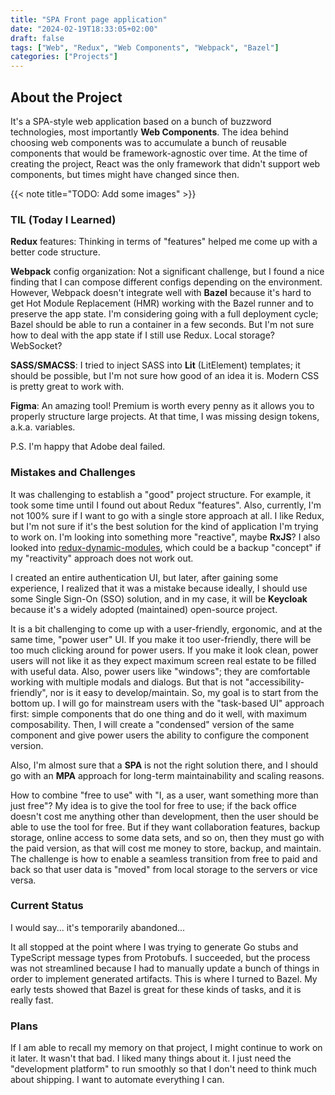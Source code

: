 ```yaml
---
title: "SPA Front page application"
date: "2024-02-19T18:33:05+02:00"
draft: false
tags: ["Web", "Redux", "Web Components", "Webpack", "Bazel"]
categories: ["Projects"]
---
```


## About the Project

It's a SPA-style web application based on a bunch of buzzword technologies, most importantly **Web Components**. The idea behind choosing web components was to accumulate a bunch of reusable components that would be framework-agnostic over time. At the time of creating the project, React was the only framework that didn't support web components, but times might have changed since then.

{{< note title="TODO: Add some images" >}}

### TIL (Today I Learned)

**Redux** features: Thinking in terms of "features" helped me come up with a better code structure.

**Webpack** config organization: Not a significant challenge, but I found a nice finding that I can compose different configs depending on the environment. However, Webpack doesn't integrate well with **Bazel** because it's hard to get Hot Module Replacement (HMR) working with the Bazel runner and to preserve the app state. I'm considering going with a full deployment cycle; Bazel should be able to run a container in a few seconds. But I'm not sure how to deal with the app state if I still use Redux. Local storage? WebSocket?

**SASS/SMACSS**: I tried to inject SASS into **Lit** (LitElement) templates; it should be possible, but I'm not sure how good of an idea it is. Modern CSS is pretty great to work with.

**Figma**: An amazing tool! Premium is worth every penny as it allows you to properly structure large projects. At that time, I was missing design tokens, a.k.a. variables.

P.S. I'm happy that Adobe deal failed.

### Mistakes and Challenges

It was challenging to establish a "good" project structure. For example, it took some time until I found out about Redux "features". Also, currently, I'm not 100% sure if I want to go with a single store approach at all. I like Redux, but I'm not sure if it's the best solution for the kind of application I'm trying to work on. I'm looking into something more "reactive", maybe **RxJS**? I also looked into [redux-dynamic-modules](https://redux-dynamic-modules.js.org), which could be a backup "concept" if my "reactivity" approach does not work out.

I created an entire authentication UI, but later, after gaining some experience, I realized that it was a mistake because ideally, I should use some Single Sign-On (SSO) solution, and in my case, it will be **Keycloak** because it's a widely adopted (maintained) open-source project.

It is a bit challenging to come up with a user-friendly, ergonomic, and at the same time, "power user" UI. If you make it too user-friendly, there will be too much clicking around for power users. If you make it look clean, power users will not like it as they expect maximum screen real estate to be filled with useful data. Also, power users like "windows"; they are comfortable working with multiple modals and dialogs. But that is not "accessibility-friendly", nor is it easy to develop/maintain. So, my goal is to start from the bottom up. I will go for mainstream users with the "task-based UI" approach first: simple components that do one thing and do it well, with maximum composability. Then, I will create a "condensed" version of the same component and give power users the ability to configure the component version.

Also, I'm almost sure that a **SPA** is not the right solution there, and I should go with an **MPA** approach for long-term maintainability and scaling reasons.

How to combine "free to use" with "I, as a user, want something more than just free"? My idea is to give the tool for free to use; if the back office doesn't cost me anything other than development, then the user should be able to use the tool for free. But if they want collaboration features, backup storage, online access to some data sets, and so on, then they must go with the paid version, as that will cost me money to store, backup, and maintain. The challenge is how to enable a seamless transition from free to paid and back so that user data is "moved" from local storage to the servers or vice versa.

### Current Status

I would say... it's temporarily abandoned...

It all stopped at the point where I was trying to generate Go stubs and TypeScript message types from Protobufs. I succeeded, but the process was not streamlined because I had to manually update a bunch of things in order to implement generated artifacts. This is where I turned to Bazel. My early tests showed that Bazel is great for these kinds of tasks, and it is really fast.

### Plans

If I am able to recall my memory on that project, I might continue to work on it later. It wasn't that bad. I liked many things about it. I just need the "development platform" to run smoothly so that I don't need to think much about shipping. I want to automate everything I can.
